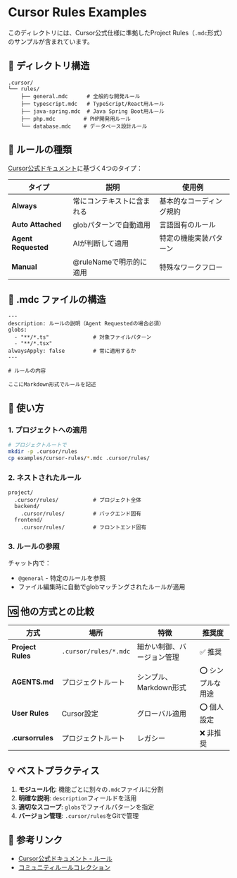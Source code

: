 # Cursor Rules Examples

このディレクトリには、Cursor公式仕様に準拠したProject Rules（`.mdc`形式）のサンプルが含まれています。

## 📁 ディレクトリ構造

```
.cursor/
└── rules/
    ├── general.mdc      # 全般的な開発ルール
    ├── typescript.mdc   # TypeScript/React用ルール
    ├── java-spring.mdc  # Java Spring Boot用ルール
    ├── php.mdc         # PHP開発用ルール
    └── database.mdc    # データベース設計ルール
```

## 🔧 ルールの種類

[Cursor公式ドキュメント](https://docs.cursor.com/ja/context/rules)に基づく4つのタイプ：

| タイプ | 説明 | 使用例 |
|--------|------|--------|
| **Always** | 常にコンテキストに含まれる | 基本的なコーディング規約 |
| **Auto Attached** | globパターンで自動適用 | 言語固有のルール |
| **Agent Requested** | AIが判断して適用 | 特定の機能実装パターン |
| **Manual** | @ruleNameで明示的に適用 | 特殊なワークフロー |

## 📝 .mdc ファイルの構造

```mdc
---
description: ルールの説明（Agent Requestedの場合必須）
globs:
  - "**/*.ts"              # 対象ファイルパターン
  - "**/*.tsx"
alwaysApply: false         # 常に適用するか
---

# ルールの内容

ここにMarkdown形式でルールを記述
```

## 🚀 使い方

### 1. プロジェクトへの適用

```bash
# プロジェクトルートで
mkdir -p .cursor/rules
cp examples/cursor-rules/*.mdc .cursor/rules/
```

### 2. ネストされたルール

```
project/
  .cursor/rules/           # プロジェクト全体
  backend/
    .cursor/rules/         # バックエンド固有
  frontend/
    .cursor/rules/         # フロントエンド固有
```

### 3. ルールの参照

チャット内で：
- `@general` - 特定のルールを参照
- ファイル編集時に自動でglobマッチングされたルールが適用

## 🆚 他の方式との比較

| 方式 | 場所 | 特徴 | 推奨度 |
|------|------|------|--------|
| **Project Rules** | `.cursor/rules/*.mdc` | 細かい制御、バージョン管理 | ✅ 推奨 |
| **AGENTS.md** | プロジェクトルート | シンプル、Markdown形式 | ⭕ シンプルな用途 |
| **User Rules** | Cursor設定 | グローバル適用 | ⭕ 個人設定 |
| **.cursorrules** | プロジェクトルート | レガシー | ❌ 非推奨 |

## 💡 ベストプラクティス

1. **モジュール化**: 機能ごとに別々の`.mdc`ファイルに分割
2. **明確な説明**: `description`フィールドを活用
3. **適切なスコープ**: `globs`でファイルパターンを指定
4. **バージョン管理**: `.cursor/rules`をGitで管理

## 🔗 参考リンク

- [Cursor公式ドキュメント - ルール](https://docs.cursor.com/ja/context/rules)
- [コミュニティルールコレクション](https://github.com/PatrickJS/awesome-cursorrules)
